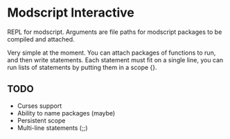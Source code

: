# Modscript Interactive
REPL for modscript. Arguments are file paths for modscript packages to be compiled and attached.

Very simple at the moment. You can attach packages of functions to run, and then write statements.
Each statement must fit on a single line, you can run lists of statements by putting them in a scope {}.

## TODO
* Curses support
* Ability to name packages (maybe)
* Persistent scope
* Multi-line statements (;;)
